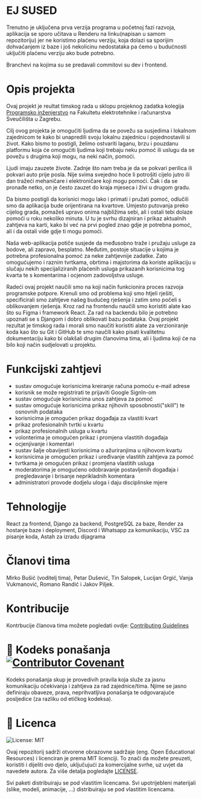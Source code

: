 # EJ SUSED
Trenutno je uključena prva verzija programa u početnoj fazi razvoja, aplikacija se sporo učitava u Renderu na linku(napisan u samom repozitoriju) jer ne koristimo plaćenu verziju, koja dolazi sa sporijim dohvaćanjem iz baze i još nekolicinu nedostataka pa ćemo u budućnosti uključiti plaćenu verziju ako bude potrebno.

Branchevi na kojima su se predavali commitovi su dev i frontend.

# Opis projekta
Ovaj projekt je reultat timskog rada u sklopu projeknog zadatka kolegija [Programsko inženjerstvo](https://www.fer.unizg.hr/predmet/proinz) na Fakultetu elektrotehnike i računarstva Sveučilišta u Zagrebu. 

Cilj ovog projekta je omogućiti ljudima da se povežu sa susjedima i lokalnom zajednicom te kako bi unapredili svoju lokalnu zajednicu i pojednostavili si život. Kako bismo to postigli, želimo ostvariti laganu, brzu i pouzdanu platformu koja će omogućiti ljudima koji trebaju neku pomoć ili uslugu da se povežu s drugima koji mogu, na neki način, pomoći.

Ljudi imaju zauzete živote. Zadnje što nam treba je da se pokvari perilica ili pokvari auto prije posla. Nije svima svejedno hoće li potrošiti cijelo jutro ili dan tražeći mehaničare i elektroničare koji mogu pomoći. Čak i da se pronađe netko, on je često zauzet do kraja mjeseca i živi u drugom gradu.

Da bismo postigli da korisnici mogu lako i primati i pružati pomoć, odlučili smo da aplikacija bude orijentirana na kvartove. Umjesto putovanja preko cijelog grada, pomažeš upravo onima najbližima sebi, ali i ostali tebi dolaze pomoći u roku nekoliko minuta. U tu je svrhu dizajniran i prikaz aktualnih zahtjeva na karti, kako bi već na prvi pogled znao gdje je potrebna pomoć, ali i da ostali vide gdje ti mogu pomoći.

Naša web-aplikacija potiče susjede da međusobno traže i pružaju usluge za bodove, ali zapravo, besplatno. Međutim, postoje situacije u kojima je potrebna profesionalna pomoć za neke zahtjevnije zadatke. Zato omogućujemo i raznim tvrtkama, obrtima i majstorima da koriste aplikaciju u slučaju nekih specijaliziranih plaćenih usluga prikazanih korisnicima tog kvarta te s komentarima i ocjenom zadovoljstva usluge.

Radeći ovaj projekt naučili smo na koji način funkcionira proces razvoja programske potpore. Krenuli smo od problema koji smo htjeli rješiti, specificirali smo zahtjeve našeg budućeg rješenja i zatim smo počeli s oblikovanjem rješenja. Kroz rad na frontendu naučili smo koristiti alate kao što su Figma i framework React. Za rad na backendu bilo je potrebno upoznati se s Djangom i dobro oblikovati bazu podataka. Ovaj projekt rezultat je timskog rada i morali smo naučiti koristiti alate za verzioniranje koda kao što su Git i GitHub te smo naučili kako pisati kvalitetnu dokumentaciju kako bi olakšali drugim članovima tima, ali i ljudima koji će na bilo koji način sudjelovati u projektu.


# Funkcijski zahtjevi
- sustav omogućuje korisnicima kreiranje računa pomoću e-mail adrese
- korisnik se može registrirati te prijaviti Google SignIn-om
- sustav omogućuje korisnicima unos zahtjeva za pomoć
- sustav omogućuje korisnicima prikaz njihovih sposobnosti("skill") te osnovnih podataka
- korisnicima je omogućen prikaz događaja za vlastiti kvart
- prikaz profesionalnih tvrtki u kvartu
- prikaz profesionalnih usluga u kvartu
- volonterima je omogućen prikaz i promjena vlastitih događaja
- ocjenjivanje i komentari
- sustav šalje obavijesti korisnicima o ažuriranjima u njihovom kvartu
- korisnicima je omogućen prikaz i uređivanje vlastitih zahtjeva za pomoć
- tvrtkama je omogućen prikaz i promjena vlastitih usluga
- moderatorima je omogućeno odobravanje postavljenih događaja i pregledavanje i brisanje neprikladnih komentara
- administratori provode dodjelu uloga i daju disciplinske mjere 

# Tehnologije
React za frontend, 
Django za backend, 
PostgreSQL za baze, 
Render za hostanje baze i deployment,
Discord i Whatsapp za komunikaciju,
VSC za pisanje koda, 
Astah za izradu dijagrama

# Članovi tima 
Mirko Bušić (voditelj tima), Petar Dušević, Tin Salopek, Lucijan Grgić, Vanja Vukmanović, Romano Randić i Jakov Piljek.


# Kontribucije
Kontrbucije članova tima možete pogledati ovdje: [Contributing Guidelines](CONTRIBUTING.md)



# 📝 Kodeks ponašanja [![Contributor Covenant](https://img.shields.io/badge/Contributor%20Covenant-2.1-4baaaa.svg)](CODE_OF_CONDUCT.md)
Kodeks ponašanja skup je provedivih pravila koja služe za jasnu komunikaciju očekivanja i zahtjeva za rad zajednice/tima. Njime se jasno definiraju obaveze, prava, neprihvatljiva ponašanja te  odgovarajuće posljedice (za razliku od etičkog kodeksa).

# 📝 Licenca
![License: MIT](https://img.shields.io/badge/License-MIT-yellow.svg)

Ovaj repozitorij sadrži otvorene obrazovne sadržaje (eng. Open Educational Resources) i licenciran je prema MIT licenciji. To znači da možete preuzeti, koristiti i dijeliti ovo djelo, uključujući za komercijalne svrhe, uz uvjet da navedete autora. Za više detalja pogledajte [LICENSE](LICENSE).

Svi paketi distribuiraju se pod vlastitim licencama.
Svi upotrijebleni materijali  (slike, modeli, animacije, ...) distribuiraju se pod vlastitim licencama.


